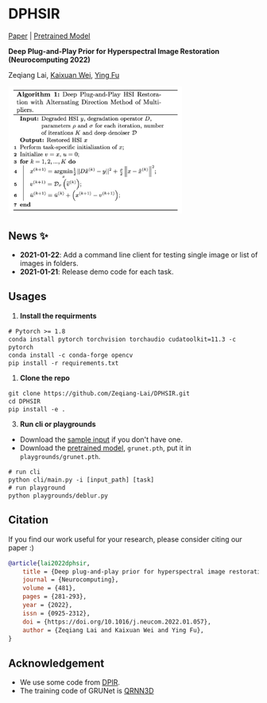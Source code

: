 # DPHSIR

[Paper](http://arxiv.org/abs/2209.08240) | [Pretrained Model](https://1drv.ms/u/s!AomvdxwcLmYImDiK2NiIkn_LjsOa?e=PPfex2)

**Deep Plug-and-Play Prior for Hyperspectral Image Restoration (Neurocomputing 2022)**

Zeqiang Lai, [Kaixuan Wei](https://github.com/Vandermode), [Ying Fu](https://ying-fu.github.io/)

<img src="algorithm.png" width="350" />

## News :sparkles:

- **2021-01-22**: Add a command line client for testing single image or list of images in folders.
- **2021-01-21**: Release demo code for each task.

## Usages

1.  **Install the requirments**

```shell
# Pytorch >= 1.8
conda install pytorch torchvision torchaudio cudatoolkit=11.3 -c pytorch
conda install -c conda-forge opencv
pip install -r requirements.txt
```

1. **Clone the repo**

```shell
git clone https://github.com/Zeqiang-Lai/DPHSIR.git
cd DPHSIR
pip install -e .
```

3. **Run cli or playgrounds**

- Download the [sample input](https://1drv.ms/u/s!AomvdxwcLmYImEc-Yfj2B2FBGEb0?e=vShXe9) if you don't have one.
- Download the [pretrained model](https://1drv.ms/u/s!AomvdxwcLmYImDiK2NiIkn_LjsOa?e=PPfex2), `grunet.pth`, put it in `playgrounds/grunet.pth`.

```shell
# run cli
python cli/main.py -i [input_path] [task]
# run playground
python playgrounds/deblur.py
```

## Citation

If you find our work useful for your research, please consider citing our paper :)

```bibtex
@article{lai2022dphsir,
    title = {Deep plug-and-play prior for hyperspectral image restoration},
    journal = {Neurocomputing},
    volume = {481},
    pages = {281-293},
    year = {2022},
    issn = {0925-2312},
    doi = {https://doi.org/10.1016/j.neucom.2022.01.057},
    author = {Zeqiang Lai and Kaixuan Wei and Ying Fu},
}
```

## Acknowledgement

- We use some code from [DPIR](https://github.com/cszn/DPIR).
- The training code of GRUNet is [QRNN3D](https://github.com/Vandermode/QRNN3D)
